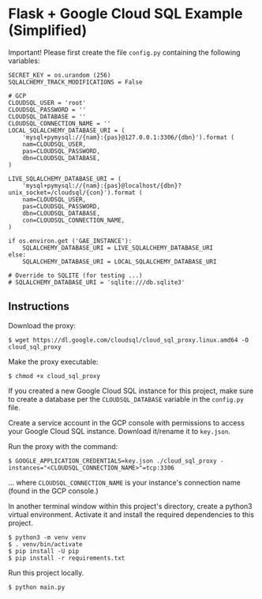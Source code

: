 # Flask + Google Cloud SQL Example (Simplified)

Important! Please first create the file `config.py` containing the following variables:

```
SECRET_KEY = os.urandom (256)
SQLALCHEMY_TRACK_MODIFICATIONS = False

# GCP
CLOUDSQL_USER = 'root'
CLOUDSQL_PASSWORD = ''
CLOUDSQL_DATABASE = ''
CLOUDSQL_CONNECTION_NAME = ''
LOCAL_SQLALCHEMY_DATABASE_URI = (
    'mysql+pymysql://{nam}:{pas}@127.0.0.1:3306/{dbn}').format (
    nam=CLOUDSQL_USER,
    pas=CLOUDSQL_PASSWORD,
    dbn=CLOUDSQL_DATABASE,
)

LIVE_SQLALCHEMY_DATABASE_URI = (
    'mysql+pymysql://{nam}:{pas}@localhost/{dbn}?unix_socket=/cloudsql/{con}').format (
    nam=CLOUDSQL_USER,
    pas=CLOUDSQL_PASSWORD,
    dbn=CLOUDSQL_DATABASE,
    con=CLOUDSQL_CONNECTION_NAME,
)

if os.environ.get ('GAE_INSTANCE'):
    SQLALCHEMY_DATABASE_URI = LIVE_SQLALCHEMY_DATABASE_URI
else:
    SQLALCHEMY_DATABASE_URI = LOCAL_SQLALCHEMY_DATABASE_URI

# Override to SQLITE (for testing ...)
# SQLALCHEMY_DATABASE_URI = 'sqlite:///db.sqlite3'
```

## Instructions

Download the proxy:

`$ wget https://dl.google.com/cloudsql/cloud_sql_proxy.linux.amd64 -O cloud_sql_proxy`

Make the proxy executable:

`$ chmod +x cloud_sql_proxy`

If you created a new Google Cloud SQL instance for this project, make sure to create a database per the `CLOUDSQL_DATABASE` variable in the `config.py` file.

Create a service account in the GCP console with permissions to access your Google Cloud SQL instance. Download it/rename it to `key.json`.

Run the proxy with the command:

`$ GOOGLE_APPLICATION_CREDENTIALS=key.json ./cloud_sql_proxy -instances="<CLOUDSQL_CONNECTION_NAME>"=tcp:3306`

... where `CLOUDSQL_CONNECTION_NAME` is your instance's connection name (found in the GCP console.)

In another terminal window within this project's directory, create a python3 virtual environment. Activate it and install the required dependencies to this project.

```
$ python3 -m venv venv
$ . venv/bin/activate
$ pip install -U pip
$ pip install -r requirements.txt
```

Run this project locally.

`$ python main.py`


